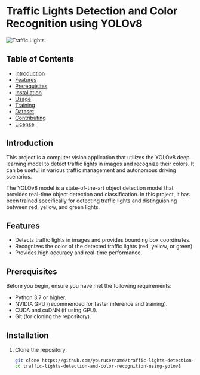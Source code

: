 # Traffic Lights Detection and Color Recognition using YOLOv8

![Traffic Lights](traffic_lights.jpg)

## Table of Contents
- [Introduction](#introduction)
- [Features](#features)
- [Prerequisites](#prerequisites)
- [Installation](#installation)
- [Usage](#usage)
- [Training](#training)
- [Dataset](#dataset)
- [Contributing](#contributing)
- [License](#license)

## Introduction
This project is a computer vision application that utilizes the YOLOv8 deep learning model to detect traffic lights in images and recognize their colors. It can be useful in various traffic management and autonomous driving scenarios.

The YOLOv8 model is a state-of-the-art object detection model that provides real-time object detection and classification. In this project, it has been trained specifically for detecting traffic lights and distinguishing between red, yellow, and green lights.

## Features
- Detects traffic lights in images and provides bounding box coordinates.
- Recognizes the color of the detected traffic lights (red, yellow, or green).
- Provides high accuracy and real-time performance.

## Prerequisites
Before you begin, ensure you have met the following requirements:
- Python 3.7 or higher.
- NVIDIA GPU (recommended for faster inference and training).
- CUDA and cuDNN (if using GPU).
- Git (for cloning the repository).

## Installation
1. Clone the repository:

   ```bash
   git clone https://github.com/yourusername/traffic-lights-detection-and-color-recognition-using-yolov8.git
   cd traffic-lights-detection-and-color-recognition-using-yolov8
